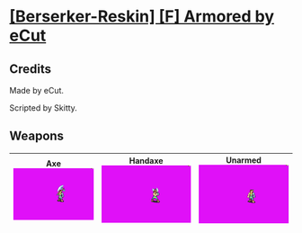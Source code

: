 # [\[Berserker-Reskin\] \[F\] Armored by eCut](./)
## Credits

Made by eCut.

Scripted by Skitty.

## Weapons

| <b>Axe</b><br/><img alt="Axe animation" src="./3.%20Axe/Axe.gif"/> | <b>Handaxe</b><br/><img alt="Handaxe animation" src="./4.%20Handaxe/Handaxe.gif"/> | <b>Unarmed</b><br/><img alt="Unarmed animation" src="./8.%20Unarmed/Unarmed.gif"/> |
| :---: | :---: | :---: |
